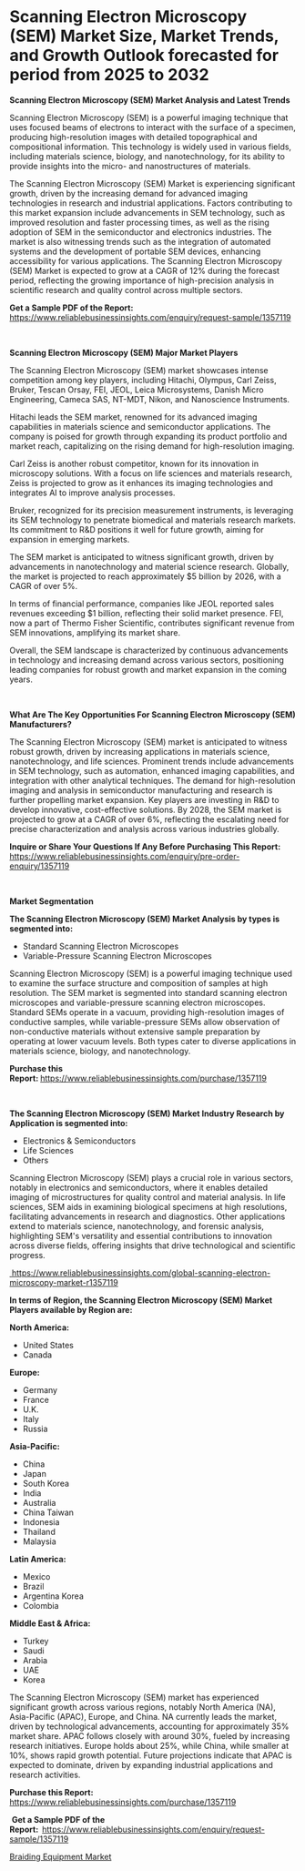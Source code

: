 <p><h1>Scanning Electron Microscopy (SEM) Market Size, Market Trends, and Growth Outlook forecasted for period from 2025 to 2032</h1></p><p><strong>Scanning Electron Microscopy (SEM) Market Analysis and Latest Trends</strong></p>
<p><p>Scanning Electron Microscopy (SEM) is a powerful imaging technique that uses focused beams of electrons to interact with the surface of a specimen, producing high-resolution images with detailed topographical and compositional information. This technology is widely used in various fields, including materials science, biology, and nanotechnology, for its ability to provide insights into the micro- and nanostructures of materials.</p><p>The Scanning Electron Microscopy (SEM) Market is experiencing significant growth, driven by the increasing demand for advanced imaging technologies in research and industrial applications. Factors contributing to this market expansion include advancements in SEM technology, such as improved resolution and faster processing times, as well as the rising adoption of SEM in the semiconductor and electronics industries. The market is also witnessing trends such as the integration of automated systems and the development of portable SEM devices, enhancing accessibility for various applications. The Scanning Electron Microscopy (SEM) Market is expected to grow at a CAGR of 12% during the forecast period, reflecting the growing importance of high-precision analysis in scientific research and quality control across multiple sectors.</p></p>
<p><strong>Get a Sample PDF of the Report:&nbsp;</strong> <a href="https://www.reliablebusinessinsights.com/enquiry/request-sample/1357119?utm_campaign=2446&utm_medium=2&utm_source=Github&utm_content=ia&utm_term=11042025&utm_id=scanning-electron-microscopy-sem">https://www.reliablebusinessinsights.com/enquiry/request-sample/1357119</a></p>
<p>&nbsp;</p>
<p><strong>Scanning Electron Microscopy (SEM) Major Market Players</strong></p>
<p><p>The Scanning Electron Microscopy (SEM) market showcases intense competition among key players, including Hitachi, Olympus, Carl Zeiss, Bruker, Tescan Orsay, FEI, JEOL, Leica Microsystems, Danish Micro Engineering, Cameca SAS, NT-MDT, Nikon, and Nanoscience Instruments.</p><p>Hitachi leads the SEM market, renowned for its advanced imaging capabilities in materials science and semiconductor applications. The company is poised for growth through expanding its product portfolio and market reach, capitalizing on the rising demand for high-resolution imaging.</p><p>Carl Zeiss is another robust competitor, known for its innovation in microscopy solutions. With a focus on life sciences and materials research, Zeiss is projected to grow as it enhances its imaging technologies and integrates AI to improve analysis processes.</p><p>Bruker, recognized for its precision measurement instruments, is leveraging its SEM technology to penetrate biomedical and materials research markets. Its commitment to R&D positions it well for future growth, aiming for expansion in emerging markets.</p><p>The SEM market is anticipated to witness significant growth, driven by advancements in nanotechnology and material science research. Globally, the market is projected to reach approximately $5 billion by 2026, with a CAGR of over 5%.</p><p>In terms of financial performance, companies like JEOL reported sales revenues exceeding $1 billion, reflecting their solid market presence. FEI, now a part of Thermo Fisher Scientific, contributes significant revenue from SEM innovations, amplifying its market share.</p><p>Overall, the SEM landscape is characterized by continuous advancements in technology and increasing demand across various sectors, positioning leading companies for robust growth and market expansion in the coming years.</p></p>
<p>&nbsp;</p>
<p><strong>What Are The Key Opportunities For Scanning Electron Microscopy (SEM) Manufacturers?</strong></p>
<p><p>The Scanning Electron Microscopy (SEM) market is anticipated to witness robust growth, driven by increasing applications in materials science, nanotechnology, and life sciences. Prominent trends include advancements in SEM technology, such as automation, enhanced imaging capabilities, and integration with other analytical techniques. The demand for high-resolution imaging and analysis in semiconductor manufacturing and research is further propelling market expansion. Key players are investing in R&D to develop innovative, cost-effective solutions. By 2028, the SEM market is projected to grow at a CAGR of over 6%, reflecting the escalating need for precise characterization and analysis across various industries globally.</p></p>
<p><strong>Inquire or Share Your Questions If Any Before Purchasing This Report:</strong> <a href="https://www.reliablebusinessinsights.com/enquiry/pre-order-enquiry/1357119?utm_campaign=2446&utm_medium=2&utm_source=Github&utm_content=ia&utm_term=11042025&utm_id=scanning-electron-microscopy-sem">https://www.reliablebusinessinsights.com/enquiry/pre-order-enquiry/1357119</a></p>
<p>&nbsp;</p>
<p><strong>Market Segmentation</strong></p>
<p><strong>The Scanning Electron Microscopy (SEM) Market Analysis by types is segmented into:</strong></p>
<p><ul><li>Standard Scanning Electron Microscopes</li><li>Variable-Pressure Scanning Electron Microscopes</li></ul></p>
<p><p>Scanning Electron Microscopy (SEM) is a powerful imaging technique used to examine the surface structure and composition of samples at high resolution. The SEM market is segmented into standard scanning electron microscopes and variable-pressure scanning electron microscopes. Standard SEMs operate in a vacuum, providing high-resolution images of conductive samples, while variable-pressure SEMs allow observation of non-conductive materials without extensive sample preparation by operating at lower vacuum levels. Both types cater to diverse applications in materials science, biology, and nanotechnology.</p></p>
<p><strong>Purchase this Report:&nbsp;</strong><a href="https://www.reliablebusinessinsights.com/purchase/1357119?utm_campaign=2446&utm_medium=2&utm_source=Github&utm_content=ia&utm_term=11042025&utm_id=scanning-electron-microscopy-sem">https://www.reliablebusinessinsights.com/purchase/1357119</a></p>
<p>&nbsp;</p>
<p><strong>The Scanning Electron Microscopy (SEM) Market Industry Research by Application is segmented into:</strong></p>
<p><ul><li>Electronics & Semiconductors</li><li>Life Sciences</li><li>Others</li></ul></p>
<p><p>Scanning Electron Microscopy (SEM) plays a crucial role in various sectors, notably in electronics and semiconductors, where it enables detailed imaging of microstructures for quality control and material analysis. In life sciences, SEM aids in examining biological specimens at high resolutions, facilitating advancements in research and diagnostics. Other applications extend to materials science, nanotechnology, and forensic analysis, highlighting SEM's versatility and essential contributions to innovation across diverse fields, offering insights that drive technological and scientific progress.</p></p>
<p><a href="https://www.reliablebusinessinsights.com/global-scanning-electron-microscopy-market-r1357119?utm_campaign=2446&utm_medium=2&utm_source=Github&utm_content=ia&utm_term=11042025&utm_id=scanning-electron-microscopy-sem">&nbsp;https://www.reliablebusinessinsights.com/global-scanning-electron-microscopy-market-r1357119</a></p>
<p><strong>In terms of Region, the Scanning Electron Microscopy (SEM) Market Players available by Region are:</strong></p>
<p>
    <p> <strong> North America: </strong>
        <ul>
            <li>United States</li>
            <li>Canada</li>
        </ul>
        </p> 
    <p> <strong> Europe: </strong>
        <ul>
            <li>Germany</li>
            <li>France</li>
            <li>U.K.</li>
            <li>Italy</li>
            <li>Russia</li>
        </ul>
        </p> 
    <p> <strong> Asia-Pacific: </strong>
        <ul>
            <li>China</li>
            <li>Japan</li>
            <li>South Korea</li>
            <li>India</li>
            <li>Australia</li>
            <li>China Taiwan</li>
            <li>Indonesia</li>
            <li>Thailand</li>
            <li>Malaysia</li>
        </ul>
        </p> 
    <p> <strong> Latin America: </strong>
        <ul>
            <li>Mexico</li>
            <li>Brazil</li>
            <li>Argentina Korea</li>
            <li>Colombia</li>
        </ul>
        </p> 
    <p> <strong> Middle East & Africa: </strong>
        <ul>
            <li>Turkey</li>
            <li>Saudi</li>
            <li>Arabia</li>
            <li>UAE</li>
            <li>Korea</li>
        </ul>
    </p>
    </p>
<p><p>The Scanning Electron Microscopy (SEM) market has experienced significant growth across various regions, notably North America (NA), Asia-Pacific (APAC), Europe, and China. NA currently leads the market, driven by technological advancements, accounting for approximately 35% market share. APAC follows closely with around 30%, fueled by increasing research initiatives. Europe holds about 25%, while China, while smaller at 10%, shows rapid growth potential. Future projections indicate that APAC is expected to dominate, driven by expanding industrial applications and research activities.</p></p>
<p><strong>Purchase this Report: </strong><a href="https://www.reliablebusinessinsights.com/purchase/1357119?utm_campaign=2446&utm_medium=2&utm_source=Github&utm_content=ia&utm_term=11042025&utm_id=scanning-electron-microscopy-sem">https://www.reliablebusinessinsights.com/purchase/1357119</a></p>
<p>&nbsp;<strong>Get a Sample PDF of the Report:&nbsp;&nbsp;</strong><a href="https://www.reliablebusinessinsights.com/enquiry/request-sample/1357119?utm_campaign=2446&utm_medium=2&utm_source=Github&utm_content=ia&utm_term=11042025&utm_id=scanning-electron-microscopy-sem">https://www.reliablebusinessinsights.com/enquiry/request-sample/1357119</a></p>
<p><strong></strong></p>
<p><p><a href="https://github.com/RickHolmes3/Market-Research-Report-List-7/blob/main/braiding-equipment-market.md?utm_campaign=2446&utm_medium=2&utm_source=Github&utm_content=ia&utm_term=11042025&utm_id=scanning-electron-microscopy-sem">Braiding Equipment Market</a></p></p>
